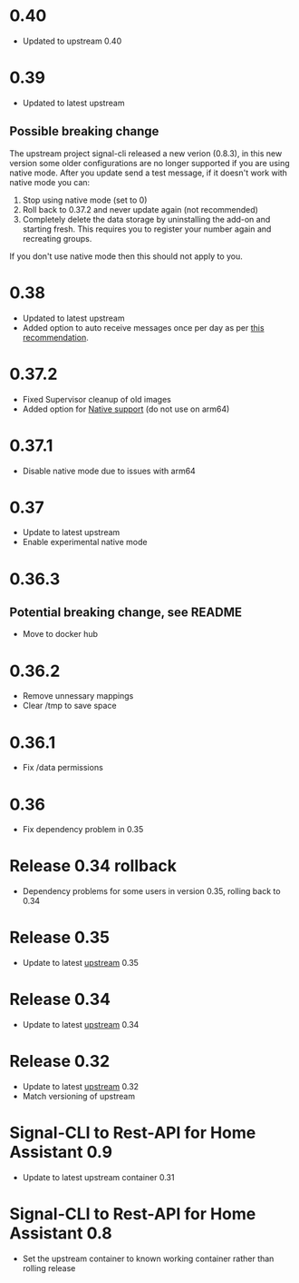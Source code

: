 # 0.40
- Updated to upstream 0.40
# 0.39
- Updated to latest upstream
## Possible breaking change
The upstream project signal-cli released a new verion (0.8.3), in this new version some older configurations are no longer supported if you are using native mode. After you update send a test message, if it doesn't work with native mode you can:

1. Stop using native mode (set to 0)
2. Roll back to 0.37.2 and never update again (not recommended)
3. Completely delete the data storage by uninstalling the add-on and starting fresh. This requires you to register your number again and recreating groups.

If you don't use native mode then this should not apply to you.
# 0.38
- Updated to latest upstream
- Added option to auto receive messages once per day as per [this recommendation](https://github.com/bbernhard/signal-cli-rest-api#auto-receive-schedule).
# 0.37.2
- Fixed Supervisor cleanup of old images
- Added option for [Native support](https://github.com/bbernhard/signal-cli-rest-api#native-image-experimental) (do not use on arm64)
# 0.37.1
- Disable native mode due to issues with arm64
# 0.37
- Update to latest upstream
- Enable experimental native mode
# 0.36.3
## Potential breaking change, see README
- Move to docker hub
# 0.36.2
- Remove unnessary mappings
- Clear /tmp to save space
# 0.36.1
- Fix /data permissions
# 0.36
- Fix dependency problem in 0.35
# Release 0.34 rollback
- Dependency problems for some users in version 0.35, rolling back to 0.34
# Release 0.35
- Update to latest [upstream](https://github.com/bbernhard/signal-cli-rest-api/releases/tag/0.35) 0.35
# Release 0.34
- Update to latest [upstream](https://github.com/bbernhard/signal-cli-rest-api/releases/tag/0.34) 0.34
# Release 0.32
- Update to latest [upstream](https://github.com/bbernhard/signal-cli-rest-api/releases/tag/0.32) 0.32
- Match versioning of upstream
# Signal-CLI to Rest-API for Home Assistant 0.9
- Update to latest upstream container 0.31
# Signal-CLI to Rest-API for Home Assistant 0.8
- Set the upstream container to known working container rather than rolling release
